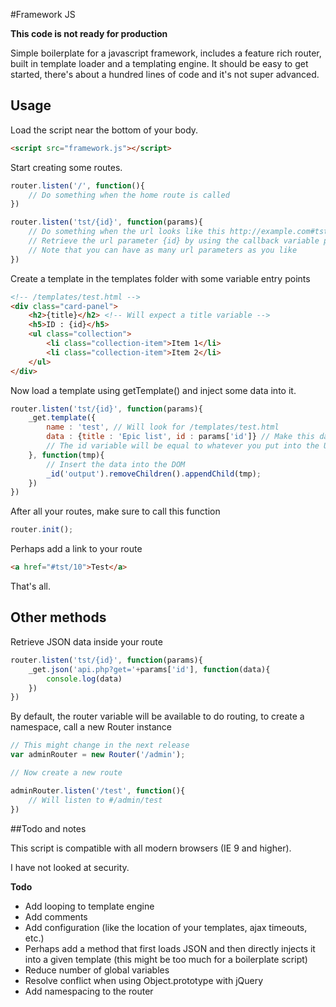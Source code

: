#Framework JS

**This code is not ready for production**

Simple boilerplate for a javascript framework, includes a feature rich router, built in template loader and a templating engine.
It should be easy to get started, there's about a hundred lines of code and it's not super advanced.


## Usage

Load the script near the bottom of your body.

```html
<script src="framework.js"></script>
```

Start creating some routes.

```javascript
router.listen('/', function(){
	// Do something when the home route is called
})

router.listen('tst/{id}', function(params){
	// Do something when the url looks like this http://example.com#tst/10
	// Retrieve the url parameter {id} by using the callback variable params['id']
	// Note that you can have as many url parameters as you like
})
```

Create a template in the templates folder with some variable entry points

```html
<!-- /templates/test.html -->
<div class="card-panel">
	<h2>{title}</h2> <!-- Will expect a title variable -->
	<h5>ID : {id}</h5>
	<ul class="collection">
		<li class="collection-item">Item 1</li>
		<li class="collection-item">Item 2</li>
	</ul>
</div>
```

Now load a template using getTemplate() and inject some data into it.

```javascript
router.listen('tst/{id}', function(params){
	_get.template({
		name : 'test', // Will look for /templates/test.html
		data : {title : 'Epic list', id : params['id']} // Make this data available in the template
		// The id variable will be equal to whatever you put into the URL (e.g. tst/10 will send 10)
	}, function(tmp){
		// Insert the data into the DOM
		_id('output').removeChildren().appendChild(tmp);
	})
})
```

After all your routes, make sure to call this function

```javascript
router.init();
```

Perhaps add a link to your route
```html
<a href="#tst/10">Test</a>
```

That's all.


## Other methods

Retrieve JSON data inside your route

```javascript
router.listen('tst/{id}', function(params){
	_get.json('api.php?get='+params['id'], function(data){
		console.log(data)
	})
})
```

By default, the router variable will be available to do routing, to create a namespace, call a new Router instance

```javascript
// This might change in the next release
var adminRouter = new Router('/admin');

// Now create a new route

adminRouter.listen('/test', function(){
	// Will listen to #/admin/test
})

```


##Todo and notes

This script is compatible with all modern browsers (IE 9 and higher).

I have not looked at security.

**Todo**
- Add looping to template engine
- Add comments
- Add configuration (like the location of your templates, ajax timeouts, etc.)
- Perhaps add a method that first loads JSON and then directly injects it into a given template (this might be too much for a boilerplate script)
- Reduce number of global variables
- Resolve conflict when using Object.prototype with jQuery
- Add namespacing to the router
